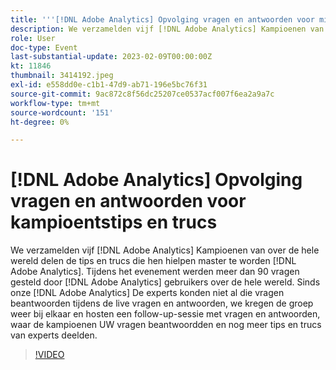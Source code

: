 ```yaml
---
title: '''[!DNL Adobe Analytics] Opvolging vragen en antwoorden voor miniatuurtips en trucs'
description: We verzamelden vijf [!DNL Adobe Analytics] Kampioenen van over de hele wereld delen de tips en trucs die hen hielpen master te worden [!DNL Adobe Analytics]. During the event, over 90 questions were asked by [!DNL Adobe Analytics] gebruikers over de hele wereld. Sinds onze [!DNL Adobe Analytics] De experts konden niet al die vragen beantwoorden tijdens de live vragen en antwoorden, we kregen de groep weer bij elkaar en hosten een follow-up-sessie met vragen en antwoorden, waar de kampioenen UW vragen beantwoordden en nog meer tips en trucs van experts deelden.
role: User
doc-type: Event
last-substantial-update: 2023-02-09T00:00:00Z
kt: 11846
thumbnail: 3414192.jpeg
exl-id: e558dd0e-c1b1-47d9-ab71-196e5bc76f31
source-git-commit: 9ac872c8f56dc25207ce0537acf007f6ea2a9a7c
workflow-type: tm+mt
source-wordcount: '151'
ht-degree: 0%

---
```


# [!DNL Adobe Analytics] Opvolging vragen en antwoorden voor kampioentstips en trucs

We verzamelden vijf [!DNL Adobe Analytics] Kampioenen van over de hele wereld delen de tips en trucs die hen hielpen master te worden [!DNL Adobe Analytics]. Tijdens het evenement werden meer dan 90 vragen gesteld door [!DNL Adobe Analytics] gebruikers over de hele wereld. Sinds onze [!DNL Adobe Analytics] De experts konden niet al die vragen beantwoorden tijdens de live vragen en antwoorden, we kregen de groep weer bij elkaar en hosten een follow-up-sessie met vragen en antwoorden, waar de kampioenen UW vragen beantwoordden en nog meer tips en trucs van experts deelden.

>[!VIDEO](https://video.tv.adobe.com/v/3414192/?quality=12&learn=on)

